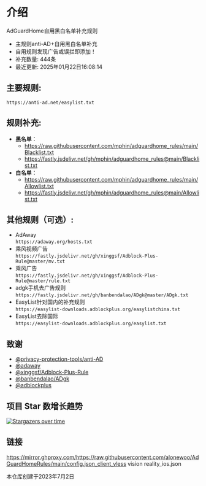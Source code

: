 # 介绍
AdGuardHome自用黑白名单补充规则  
* 主规则anti-AD+自用黑白名单补充
* 自用规则发现广告或误拦即添加！
* 补充数量: 444条
* 最近更新: 2025年01月22日16:08:14

## 主要规则:
```
https://anti-ad.net/easylist.txt
```
## 规则补充:
- **黑名单**：
  - https://raw.githubusercontent.com/mphin/adguardhome_rules/main/Blacklist.txt
  - https://fastly.jsdelivr.net/gh/mphin/adguardhome_rules@main/Blacklist.txt
- **白名单**：
  - https://raw.githubusercontent.com/mphin/adguardhome_rules/main/Allowlist.txt
  - https://fastly.jsdelivr.net/gh/mphin/adguardhome_rules@main/Allowlist.txt

## 其他规则（可选）:
* AdAway  
`https://adaway.org/hosts.txt`  
* 乘风视频广告  
`https://fastly.jsdelivr.net/gh/xinggsf/Adblock-Plus-Rule@master/mv.txt`
* 乘风广告  
`https://fastly.jsdelivr.net/gh/xinggsf/Adblock-Plus-Rule@master/rule.txt`  
* adgk手机去广告规则  
`https://fastly.jsdelivr.net/gh/banbendalao/ADgk@master/ADgk.txt`  
* EasyList针对国内的补充规则  
`https://easylist-downloads.adblockplus.org/easylistchina.txt`  
* EasyList去除国际  
`https://easylist-downloads.adblockplus.org/easylist.txt`  

## 致谢
- [@privacy-protection-tools/anti-AD](https://github.com/privacy-protection-tools/anti-AD)
- [@adaway](https://adaway.org)
- [@xinggsf/Adblock-Plus-Rule](https://github.com/xinggsf/Adblock-Plus-Rule)
- [@banbendalao/ADgk](https://github.com/banbendalao/ADgk)
- [@adblockplus](https://adblockplus.org/)
## 项目 Star 数增长趋势
[![Stargazers over time](https://starchart.cc/mphin/adguardhome_rules.svg)](https://starchart.cc/mphin/adguardhome_rules)

## 链接
https://mirror.ghproxy.com/https://raw.githubusercontent.com/alonewoo/AdGuardHomeRules/main/config.json_client_vless vision reality_ios.json

本仓库创建于2023年7月2日
